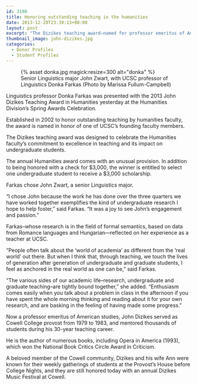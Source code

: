 ```yaml
---
id: 3190
title: Honoring outstanding teaching in the humanities
date: 2013-12-20T23:39:13+00:00
layout: post
excerpt: "The Dizikes teaching award—named for professor emeritus of American studies John Dizikes—celebrates the Humanities faculty's commitment to excellence in teaching and its impact on undergraduate students."
thumbnail_image: john-dizikes.jpg
categories:
  - Donor Profiles
  - Student Profiles
---
```

<figure class="inline-image right">
{% asset donka.jpg magick:resize=300 alt="donka" %}<figcaption>Senior Linguistics major John Zwart, with UCSC professor of Linguistics Donka Farkas (Photo by Marissa Fullum-Campbell)</figcaption></figure>

Linguistics professor Donka Farkas was presented with the 2013 John Dizikes Teaching Award in Humanities yesterday at the Humanities Division&#8217;s Spring Awards Celebration.

Established in 2002 to honor outstanding teaching by humanities faculty, the award is named in honor of one of UCSC&#8217;s founding faculty members.

The Dizikes teaching award was designed to celebrate the Humanities faculty&#8217;s commitment to excellence in teaching and its impact on undergraduate students.

The annual Humanities award comes with an unusual provision. In addition to being honored with a check for $3,000, the winner is entitled to select one undergraduate student to receive a $3,000 scholarship.

Farkas chose John Zwart, a senior Linguistics major.

&#8220;I chose John because the work he has done over the three quarters we have worked together exemplifies the kind of undergraduate research I hope to help foster,&#8221; said Farkas. &#8220;It was a joy to see John&#8217;s engagement and passion.&#8221;

Farkas&#8211;whose research is in the field of formal semantics, based on data from Romance languages and Hungarian—reflected on her experience as a teacher at UCSC.

&#8220;People often talk about the &#8216;world of academia&#8217; as different from the &#8216;real world&#8217; out there. But when I think that, through teaching, we touch the lives of generation after generation of undergraduate and graduate students, I feel as anchored in the real world as one can be,&#8221; said Farkas.

&#8220;The various sides of our academic life–research, undergraduate and graduate teaching–are tightly bound together,&#8221; she added. &#8220;Enthusiasm comes easily when you talk about a problem in class in the afternoon if you have spent the whole morning thinking and reading about it for your own research, and are basking in the feeling of having made some progress.&#8221;

Now a professor emeritus of American studies, John Dizikes served as Cowell College provost from 1979 to 1983, and mentored thousands of students during his 30-year teaching career.

He is the author of numerous books, including Opera in America (1993), which won the National Book Critics Circle Award in Criticism.

A beloved member of the Cowell community, Dizikes and his wife Ann were known for their weekly gatherings of students at the Provost&#8217;s House before College Nights, and they are still honored today with an annual Dizikes Music Festival at Cowell.
